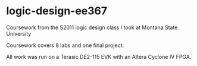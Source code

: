 # logic-design-ee367
Coursework from the S2011 logic design class I took at Montana State University

Coursework covers 8 labs and one final project.

All work was run on a Terasic DE2-115 EVK with an Altera Cyclone IV FPGA.
